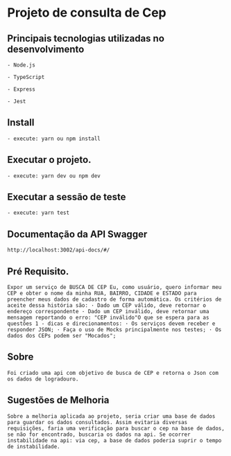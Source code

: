 # Projeto de consulta de Cep

## Principais tecnologias utilizadas no desenvolvimento

    - Node.js

    - TypeScript

    - Express

    - Jest

## Install

    - execute: yarn ou npm install

## Executar o projeto.

    - execute: yarn dev ou npm dev

## Executar a sessão de teste

    - execute: yarn test

## Documentação da API Swagger

    http://localhost:3002/api-docs/#/

## Pré Requisito.

    Expor um serviço de BUSCA DE CEP Eu, como usuário, quero informar meu CEP e obter o nome da minha RUA, BAIRRO, CIDADE e ESTADO para preencher meus dados de cadastro de forma automática. Os critérios de aceite dessa história são: · Dado um CEP válido, deve retornar o endereço correspondente · Dado um CEP inválido, deve retornar uma mensagem reportando o erro: "CEP inválido"O que se espera para as questões 1 - dicas e direcionamentos: · Os serviços devem receber e responder JSON; · Faça o uso de Mocks principalmente nos testes; · Os dados dos CEPs podem ser "Mocados";

## Sobre

    Foi criado uma api com objetivo de busca de CEP e retorna o Json com os dados de logradouro.

## Sugestões de Melhoria

    Sobre a melhoria aplicada ao projeto, seria criar uma base de dados para guardar os dados consultados. Assim evitaria diversas requisições, faria uma verificação para buscar o cep na base de dados, se não for encontrado, buscaria os dados na api. Se ocorrer instabilidade na api: via cep, a base de dados poderia suprir o tempo de instabilidade.
